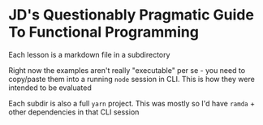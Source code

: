 # JD's Questionably Pragmatic Guide To Functional Programming

Each lesson is a markdown file in a subdirectory

Right now the examples aren't really "executable" per se - you need to copy/paste them into a running
`node` session in CLI. This is how they were intended to be evaluated

Each subdir is also a full `yarn` project. This was mostly so I'd have `ramda` + other
dependencies in that CLI session
